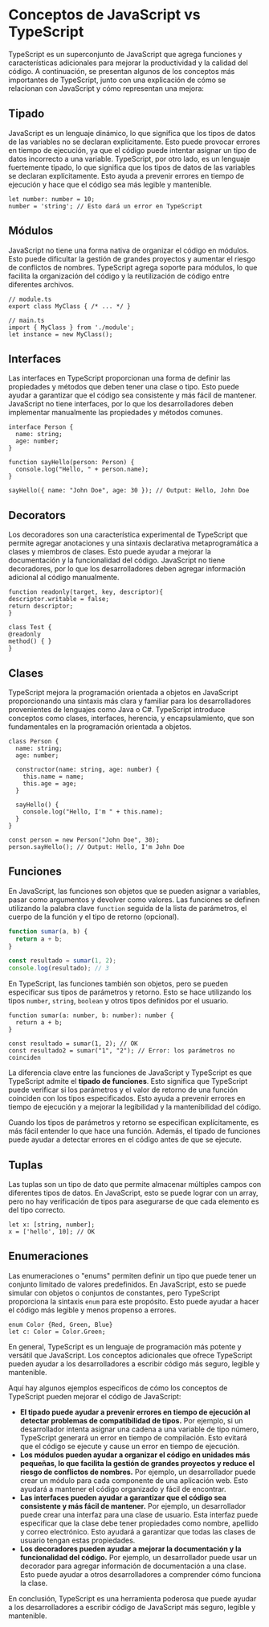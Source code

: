 # Conceptos de JavaScript vs TypeScript

TypeScript es un superconjunto de JavaScript que agrega funciones y características adicionales para mejorar la productividad y la calidad del código. A continuación, se presentan algunos de los conceptos más importantes de TypeScript, junto con una explicación de cómo se relacionan con JavaScript y cómo representan una mejora:

## **Tipado**

JavaScript es un lenguaje dinámico, lo que significa que los tipos de datos de las variables no se declaran explícitamente. Esto puede provocar errores en tiempo de ejecución, ya que el código puede intentar asignar un tipo de datos incorrecto a una variable. TypeScript, por otro lado, es un lenguaje fuertemente tipado, lo que significa que los tipos de datos de las variables se declaran explícitamente. Esto ayuda a prevenir errores en tiempo de ejecución y hace que el código sea más legible y mantenible.

```tsx
let number: number = 10;
number = 'string'; // Esto dará un error en TypeScript
```

## **Módulos**

JavaScript no tiene una forma nativa de organizar el código en módulos. Esto puede dificultar la gestión de grandes proyectos y aumentar el riesgo de conflictos de nombres. TypeScript agrega soporte para módulos, lo que facilita la organización del código y la reutilización de código entre diferentes archivos.

```tsx
// module.ts
export class MyClass { /* ... */ }

// main.ts
import { MyClass } from './module';
let instance = new MyClass();
```

## **Interfaces**

Las interfaces en TypeScript proporcionan una forma de definir las propiedades y métodos que deben tener una clase o tipo. Esto puede ayudar a garantizar que el código sea consistente y más fácil de mantener. JavaScript no tiene interfaces, por lo que los desarrolladores deben implementar manualmente las propiedades y métodos comunes. 

```tsx
interface Person {
  name: string;
  age: number;
}

function sayHello(person: Person) {
  console.log("Hello, " + person.name);
}

sayHello({ name: "John Doe", age: 30 }); // Output: Hello, John Doe
```

## **Decorators**

Los decoradores son una característica experimental de TypeScript que permite agregar anotaciones y una sintaxis declarativa metaprogramática a clases y miembros de clases. Esto puede ayudar a mejorar la documentación y la funcionalidad del código. JavaScript no tiene decoradores, por lo que los desarrolladores deben agregar información adicional al código manualmente.

```tsx
function readonly(target, key, descriptor){
descriptor.writable = false;
return descriptor;
}

class Test {
@readonly
method() { }
}
```

## **Clases**

TypeScript mejora la programación orientada a objetos en JavaScript proporcionando una sintaxis más clara y familiar para los desarrolladores provenientes de lenguajes como Java o C#. TypeScript introduce conceptos como clases, interfaces, herencia, y encapsulamiento, que son fundamentales en la programación orientada a objetos.

```tsx
class Person {
  name: string;
  age: number;

  constructor(name: string, age: number) {
    this.name = name;
    this.age = age;
  }

  sayHello() {
    console.log("Hello, I'm " + this.name);
  }
}

const person = new Person("John Doe", 30);
person.sayHello(); // Output: Hello, I'm John Doe
```

## **Funciones**

En JavaScript, las funciones son objetos que se pueden asignar a variables, pasar como argumentos y devolver como valores. Las funciones se definen utilizando la palabra clave `function` seguida de la lista de parámetros, el cuerpo de la función y el tipo de retorno (opcional).

```jsx
function sumar(a, b) {
  return a + b;
}

const resultado = sumar(1, 2);
console.log(resultado); // 3
```

En TypeScript, las funciones también son objetos, pero se pueden especificar sus tipos de parámetros y retorno. Esto se hace utilizando los tipos `number`, `string`, `boolean` y otros tipos definidos por el usuario.

```tsx
function sumar(a: number, b: number): number {
  return a + b;
}

const resultado = sumar(1, 2); // OK
const resultado2 = sumar("1", "2"); // Error: los parámetros no coinciden
```

La diferencia clave entre las funciones de JavaScript y TypeScript es que TypeScript admite el **tipado de funciones**. Esto significa que TypeScript puede verificar si los parámetros y el valor de retorno de una función coinciden con los tipos especificados. Esto ayuda a prevenir errores en tiempo de ejecución y a mejorar la legibilidad y la mantenibilidad del código. 

Cuando los tipos de parámetros y retorno se especifican explícitamente, es más fácil entender lo que hace una función. Además, el tipado de funciones puede ayudar a detectar errores en el código antes de que se ejecute.

## **Tuplas**

Las tuplas son un tipo de dato que permite almacenar múltiples campos con diferentes tipos de datos. En JavaScript, esto se puede lograr con un array, pero no hay verificación de tipos para asegurarse de que cada elemento es del tipo correcto. 

```tsx
let x: [string, number];
x = ['hello', 10]; // OK
```

## **Enumeraciones**

Las enumeraciones o "enums" permiten definir un tipo que puede tener un conjunto limitado de valores predefinidos. En JavaScript, esto se puede simular con objetos o conjuntos de constantes, pero TypeScript proporciona la sintaxis `enum` para este propósito. Esto puede ayudar a hacer el código más legible y menos propenso a errores.

```tsx
enum Color {Red, Green, Blue}
let c: Color = Color.Green;
```

En general, TypeScript es un lenguaje de programación más potente y versátil que JavaScript. Los conceptos adicionales que ofrece TypeScript pueden ayudar a los desarrolladores a escribir código más seguro, legible y mantenible.

Aquí hay algunos ejemplos específicos de cómo los conceptos de TypeScript pueden mejorar el código de JavaScript:

- **El tipado puede ayudar a prevenir errores en tiempo de ejecución al detectar problemas de compatibilidad de tipos.** Por ejemplo, si un desarrollador intenta asignar una cadena a una variable de tipo número, TypeScript generará un error en tiempo de compilación. Esto evitará que el código se ejecute y cause un error en tiempo de ejecución.
- **Los módulos pueden ayudar a organizar el código en unidades más pequeñas, lo que facilita la gestión de grandes proyectos y reduce el riesgo de conflictos de nombres.** Por ejemplo, un desarrollador puede crear un módulo para cada componente de una aplicación web. Esto ayudará a mantener el código organizado y fácil de encontrar.
- **Las interfaces pueden ayudar a garantizar que el código sea consistente y más fácil de mantener.** Por ejemplo, un desarrollador puede crear una interfaz para una clase de usuario. Esta interfaz puede especificar que la clase debe tener propiedades como nombre, apellido y correo electrónico. Esto ayudará a garantizar que todas las clases de usuario tengan estas propiedades.
- **Los decoradores pueden ayudar a mejorar la documentación y la funcionalidad del código.** Por ejemplo, un desarrollador puede usar un decorador para agregar información de documentación a una clase. Esto puede ayudar a otros desarrolladores a comprender cómo funciona la clase.

En conclusión, TypeScript es una herramienta poderosa que puede ayudar a los desarrolladores a escribir código de JavaScript más seguro, legible y mantenible.

